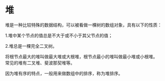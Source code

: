 # 堆
堆是一种比较特殊的数据结构，可以被看做一棵树的数组对象，具有以下的性质：

1.堆中某个节点的值总是不大于或不小于其父节点的值；

2.堆总是一棵完全二叉树。

将根节点最大的堆叫做最大堆或大根堆，根节点最小的堆叫做最小堆或小根堆。
常见的堆有二叉堆、斐波那契堆等。

因为堆有序的特点，一般用来做数组中的排序，称为堆排序。